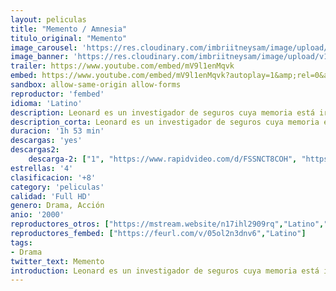 ```yaml
---
layout: peliculas
title: "Memento / Amnesia"
titulo_original: "Memento"
image_carousel: 'https://res.cloudinary.com/imbriitneysam/image/upload/v1545451066/mementoposter-min.jpg'
image_banner: 'https://res.cloudinary.com/imbriitneysam/image/upload/v1545451066/memento-banner-min.jpg'
trailer: https://www.youtube.com/embed/mV9l1enMqvk
embed: https://www.youtube.com/embed/mV9l1enMqvk?autoplay=1&amp;rel=0&amp;hd=1&border=0&wmode=opaque&enablejsapi=1&modestbranding=1&controls=1&showinfo=0
sandbox: allow-same-origin allow-forms
reproductor: 'fembed'
idioma: 'Latino'
description: Leonard es un investigador de seguros cuya memoria está irreversiblemente dañada a causa de un golpe en la cabeza al intentar evitar el asesinato de su mujer -el último hecho que recuerda su memoria de largo plazo-. A causa del golpe no consigue retener en la memoria las cosas que ahora le suceden más allá de unos cuantos minutos, por lo que ayudado de una cámara instantánea y escritos tatuados en su cuerpo, intentará resolver y vengar el asesinato de su esposa.
description_corta: Leonard es un investigador de seguros cuya memoria está irreversiblemente dañada a causa de un golpe en la cabeza al intentar evitar el asesinato de su mujer -el último hecho que recuerda su memoria de largo plazo-. A causa del ...
duracion: '1h 53 min'
descargas: 'yes'
descargas2:
    descarga-2: ["1", "https://www.rapidvideo.com/d/FSSNCT8COH", "https://www.google.com/s2/favicons?domain=www.rapidvideo.com","RapidVideo","https://res.cloudinary.com/imbriitneysam/image/upload/v1541473684/mexico.png", "Latino", "Full HD"]
estrellas: '4'
clasificacion: '+8'
category: 'peliculas'
calidad: 'Full HD'
genero: Drama, Acción
anio: '2000'
reproductores_otros: ["https://mstream.website/n17ihl2909rq","Latino","https://www.zembed.to/public/dist/asteroid.html?id=2d137ff600c8f769c1a016fb04964cb0&title=Memento","Latino","https://mstream.website/p5mhnxy8ktgm","Latino"]
reproductores_fembed: ["https://feurl.com/v/05ol2n3dnv6","Latino"]
tags:
- Drama
twitter_text: Memento
introduction: Leonard es un investigador de seguros cuya memoria está irreversiblemente dañada a causa de un golpe en la cabeza al intentar evitar el asesinato de su mujer -el último hecho que recuerda su memoria de largo plazo-. A causa del  ..
---
```



 







